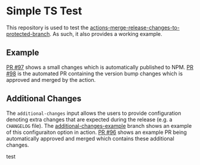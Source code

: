 # Simple TS Test

This repository is used to test the [actions-merge-release-changes-to-protected-branch](https://github.com/guardian/actions-merge-release-changes-to-protected-branch). As such, it also provides a working example.

## Example

[PR #97](https://github.com/guardian/simple-ts-test/pull/97) shows a small changes which is automatically published to NPM. [PR #98](https://github.com/guardian/simple-ts-test/pull/98) is the automated PR containing the version bump changes which is approved and merged by the action.

## Additional Changes

The `additional-changes` input allows the users to provide configuration denoting extra changes that are expected during the release (e.g. a `CHANGELOG` file). The [additional-changes-example](https://github.com/guardian/simple-ts-test/tree/additional-changes-example) branch shows an example of this configuraiton option in action. [PR #96](https://github.com/guardian/simple-ts-test/pull/96) shows an example PR being automatically approved and merged which contains these additional changes.

test
